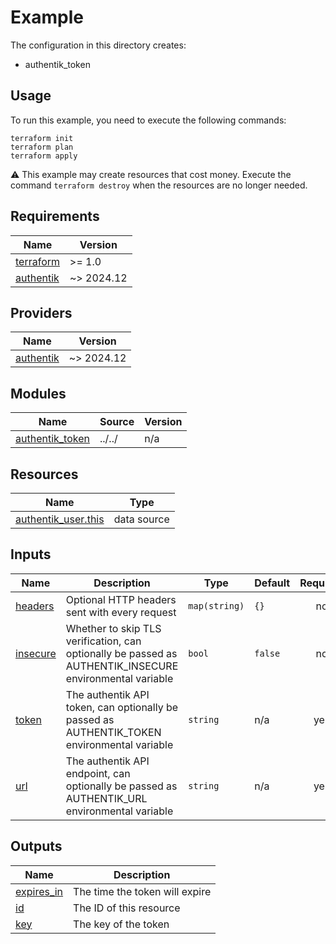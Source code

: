 # Example

The configuration in this directory creates:

* authentik_token

## Usage

To run this example, you need to execute the following commands:

```shell
terraform init
terraform plan
terraform apply
```

:warning: This example may create resources that cost money. Execute the
command `terraform destroy` when the resources are no longer needed.

<!-- BEGIN_TF_DOCS -->
## Requirements

| Name | Version |
|------|---------|
| <a name="requirement_terraform"></a> [terraform](#requirement\_terraform) | >= 1.0 |
| <a name="requirement_authentik"></a> [authentik](#requirement\_authentik) | ~> 2024.12 |

## Providers

| Name | Version |
|------|---------|
| <a name="provider_authentik"></a> [authentik](#provider\_authentik) | ~> 2024.12 |

## Modules

| Name | Source | Version |
|------|--------|---------|
| <a name="module_authentik_token"></a> [authentik\_token](#module\_authentik\_token) | ../../ | n/a |

## Resources

| Name | Type |
|------|------|
| [authentik_user.this](https://registry.terraform.io/providers/goauthentik/authentik/latest/docs/data-sources/user) | data source |

## Inputs

| Name | Description | Type | Default | Required |
|------|-------------|------|---------|:--------:|
| <a name="input_headers"></a> [headers](#input\_headers) | Optional HTTP headers sent with every request | `map(string)` | `{}` | no |
| <a name="input_insecure"></a> [insecure](#input\_insecure) | Whether to skip TLS verification, can optionally be passed as AUTHENTIK\_INSECURE environmental variable | `bool` | `false` | no |
| <a name="input_token"></a> [token](#input\_token) | The authentik API token, can optionally be passed as AUTHENTIK\_TOKEN environmental variable | `string` | n/a | yes |
| <a name="input_url"></a> [url](#input\_url) | The authentik API endpoint, can optionally be passed as AUTHENTIK\_URL environmental variable | `string` | n/a | yes |

## Outputs

| Name | Description |
|------|-------------|
| <a name="output_expires_in"></a> [expires\_in](#output\_expires\_in) | The time the token will expire |
| <a name="output_id"></a> [id](#output\_id) | The ID of this resource |
| <a name="output_key"></a> [key](#output\_key) | The key of the token |
<!-- END_TF_DOCS -->
